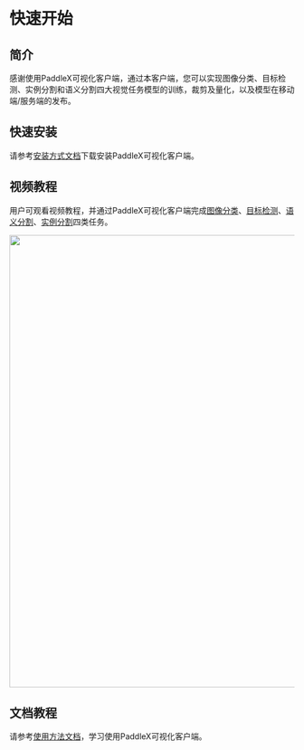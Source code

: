 # 快速开始

## 简介
感谢使用PaddleX可视化客户端，通过本客户端，您可以实现图像分类、目标检测、实例分割和语义分割四大视觉任务模型的训练，裁剪及量化，以及模型在移动端/服务端的发布。

## 快速安装
请参考[安装方式文档](./download.md)下载安装PaddleX可视化客户端。

## 视频教程
用户可观看视频教程，并通过PaddleX可视化客户端完成[图像分类](https://www.bilibili.com/video/BV1nK411F7J9?from=search&seid=3068181839691103009)、[目标检测](https://www.bilibili.com/video/BV1HB4y1A73b?from=search&seid=3068181839691103009)、[语义分割](https://www.bilibili.com/video/BV1qQ4y1Z7co?from=search&seid=3068181839691103009)、[实例分割](https://www.bilibili.com/video/BV1M44y1r7s6?from=search&seid=3068181839691103009)四类任务。
<p align="center">
  <img src="https://user-images.githubusercontent.com/53808988/133388877-b993a5a1-65ce-46a9-ada5-68d4e80fda3b.png" width="800" />
</p>

## 文档教程
请参考[使用方法文档](./how_to_use.md)，学习使用PaddleX可视化客户端。
